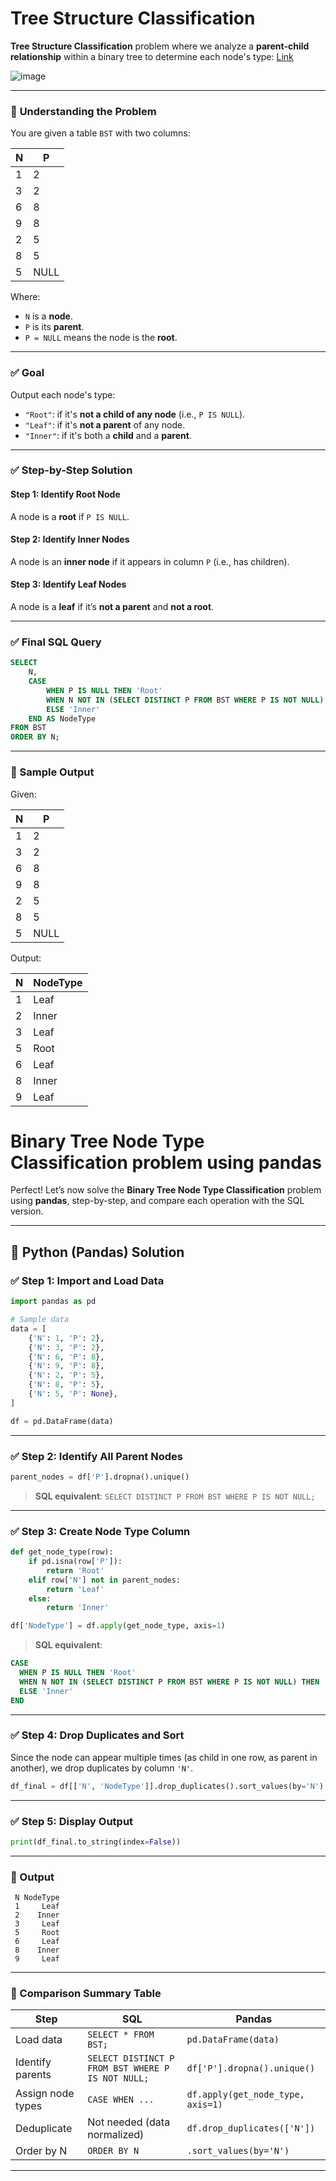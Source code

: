 # Tree Structure Classification 

**Tree Structure Classification** problem where we analyze a **parent-child relationship** within a binary tree to determine each node's type:
[Link](https://www.hackerrank.com/challenges/binary-search-tree-1/problem?isFullScreen=true)

![image](https://github.com/user-attachments/assets/3b4aecfe-3a6c-4270-82bd-c5c7a476ef44)

---

### 🧠 **Understanding the Problem**

You are given a table `BST` with two columns:

| N | P    |
| - | ---- |
| 1 | 2    |
| 3 | 2    |
| 6 | 8    |
| 9 | 8    |
| 2 | 5    |
| 8 | 5    |
| 5 | NULL |

Where:

* `N` is a **node**.
* `P` is its **parent**.
* `P = NULL` means the node is the **root**.

---

### ✅ **Goal**

Output each node's type:

* `"Root"`: if it's **not a child of any node** (i.e., `P IS NULL`).
* `"Leaf"`: if it's **not a parent** of any node.
* `"Inner"`: if it's both a **child** and a **parent**.

---

### ✅ Step-by-Step Solution

#### Step 1: Identify Root Node

A node is a **root** if `P IS NULL`.

#### Step 2: Identify Inner Nodes

A node is an **inner node** if it appears in column `P` (i.e., has children).

#### Step 3: Identify Leaf Nodes

A node is a **leaf** if it’s **not a parent** and **not a root**.

---

### ✅ Final SQL Query

```sql
SELECT 
    N,
    CASE 
        WHEN P IS NULL THEN 'Root'
        WHEN N NOT IN (SELECT DISTINCT P FROM BST WHERE P IS NOT NULL) THEN 'Leaf'
        ELSE 'Inner'
    END AS NodeType
FROM BST
ORDER BY N;
```

---

### 🧪 Sample Output

Given:

| N | P    |
| - | ---- |
| 1 | 2    |
| 3 | 2    |
| 6 | 8    |
| 9 | 8    |
| 2 | 5    |
| 8 | 5    |
| 5 | NULL |

Output:

| N | NodeType |
| - | -------- |
| 1 | Leaf     |
| 2 | Inner    |
| 3 | Leaf     |
| 5 | Root     |
| 6 | Leaf     |
| 8 | Inner    |
| 9 | Leaf     |

# **Binary Tree Node Type Classification** problem using **pandas**

Perfect! Let’s now solve the **Binary Tree Node Type Classification** problem using **pandas**, step-by-step, and compare each operation with the SQL version.

---

## 🐼 **Python (Pandas) Solution**

### ✅ Step 1: Import and Load Data

```python
import pandas as pd

# Sample data
data = [
    {'N': 1, 'P': 2},
    {'N': 3, 'P': 2},
    {'N': 6, 'P': 8},
    {'N': 9, 'P': 8},
    {'N': 2, 'P': 5},
    {'N': 8, 'P': 5},
    {'N': 5, 'P': None},
]

df = pd.DataFrame(data)
```

---

### ✅ Step 2: Identify All Parent Nodes

```python
parent_nodes = df['P'].dropna().unique()
```

> **SQL equivalent**: `SELECT DISTINCT P FROM BST WHERE P IS NOT NULL;`

---

### ✅ Step 3: Create Node Type Column

```python
def get_node_type(row):
    if pd.isna(row['P']):
        return 'Root'
    elif row['N'] not in parent_nodes:
        return 'Leaf'
    else:
        return 'Inner'

df['NodeType'] = df.apply(get_node_type, axis=1)
```

> **SQL equivalent**:

```sql
CASE 
  WHEN P IS NULL THEN 'Root'
  WHEN N NOT IN (SELECT DISTINCT P FROM BST WHERE P IS NOT NULL) THEN 'Leaf'
  ELSE 'Inner'
END
```

---

### ✅ Step 4: Drop Duplicates and Sort

Since the node can appear multiple times (as child in one row, as parent in another), we drop duplicates by column `'N'`.

```python
df_final = df[['N', 'NodeType']].drop_duplicates().sort_values(by='N')
```

---

### ✅ Step 5: Display Output

```python
print(df_final.to_string(index=False))
```

---

### 🧪 Output

```plaintext
 N NodeType
 1     Leaf
 2    Inner
 3     Leaf
 5     Root
 6     Leaf
 8    Inner
 9     Leaf
```

---

### 🔁 Comparison Summary Table

| Step              | SQL                                               | Pandas                            |
| ----------------- | ------------------------------------------------- | --------------------------------- |
| Load data         | `SELECT * FROM BST;`                              | `pd.DataFrame(data)`              |
| Identify parents  | `SELECT DISTINCT P FROM BST WHERE P IS NOT NULL;` | `df['P'].dropna().unique()`       |
| Assign node types | `CASE WHEN ...`                                   | `df.apply(get_node_type, axis=1)` |
| Deduplicate       | Not needed (data normalized)                      | `df.drop_duplicates(['N'])`       |
| Order by N        | `ORDER BY N`                                      | `.sort_values(by='N')`            |

---


